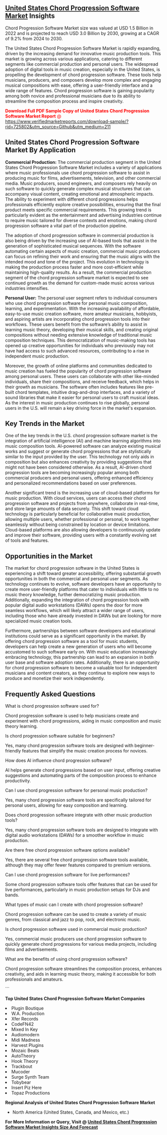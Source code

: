 <h2><a href="https://www.verifiedmarketreports.com/download-sample/?rid=725802&amp;utm_source=Github&amp;utm_medium=211" target="_blank">United States Chord Progression Software Market</a> Insights</h2><p>Chord Progression Software Market size was valued at USD 1.5 Billion in 2022 and is projected to reach USD 3.0 Billion by 2030, growing at a CAGR of 9.2% from 2024 to 2030.</p><p><p>The United States Chord Progression Software Market is rapidly expanding, driven by the increasing demand for innovative music production tools. This market is growing across various applications, catering to different segments like commercial production and personal users. The widespread adoption of digital tools in music creation, especially in the United States, is propelling the development of chord progression software. These tools help musicians, producers, and composers develop more complex and engaging musical compositions with ease, offering a user-friendly interface and a wide range of features. Chord progression software is gaining popularity among both novice and professional musicians due to its ability to streamline the composition process and inspire creativity. <p><span class=""><span style="color: #ff0000;"><strong>Download Full PDF Sample Copy of United States Chord Progression Software Market Report</strong> @ </span><a href="https://www.verifiedmarketreports.com/download-sample/?rid=725802&amp;utm_source=Github&amp;utm_medium=211" target="_blank">https://www.verifiedmarketreports.com/download-sample/?rid=725802&amp;utm_source=Github&amp;utm_medium=211</a></span></p></p><h2>United States Chord Progression Software Market By Application</h2><p><strong>Commercial Production:</strong> The commercial production segment in the United States Chord Progression Software Market includes a variety of applications where music professionals use chord progression software to assist in producing music for films, advertisements, television, and other commercial media. Music producers, sound engineers, and composers rely heavily on such software to quickly generate complex musical structures that can accompany visual content, creating emotional and atmospheric impacts. The ability to experiment with different chord progressions helps professionals efficiently explore creative possibilities, ensuring that the final product meets specific commercial requirements. This growing trend is particularly evident as the entertainment and advertising industries continue to require music tailored for diverse contexts and emotions, making chord progression software a vital part of the production pipeline.<p>The adoption of chord progression software in commercial production is also being driven by the increasing use of AI-based tools that assist in the generation of sophisticated musical sequences. With the software automating certain aspects of music creation, commercial music producers can focus on refining their work and ensuring that the music aligns with the intended mood and tone of the project. This evolution in technology is making the production process faster and more cost-efficient while maintaining high-quality results. As a result, the commercial production segment of the chord progression software market is expected to see continued growth as the demand for custom-made music across various industries intensifies.</p><p><strong>Personal User:</strong> The personal user segment refers to individual consumers who use chord progression software for personal music composition, learning, and experimentation. With the increasing availability of affordable, easy-to-use music creation software, more amateur musicians, hobbyists, and aspiring artists are incorporating chord progression tools into their workflows. These users benefit from the software’s ability to assist in learning music theory, developing their musical skills, and creating original compositions without needing extensive knowledge of traditional music composition techniques. This democratization of music-making tools has opened up creative opportunities for individuals who previously may not have had access to such advanced resources, contributing to a rise in independent music production.<p>Moreover, the growth of online platforms and communities dedicated to music creation has fueled the popularity of chord progression software among personal users. These users can collaborate with other like-minded individuals, share their compositions, and receive feedback, which helps in their growth as musicians. The software often includes features like pre-built chord templates, intuitive drag-and-drop interfaces, and a variety of sound libraries that make it easier for personal users to craft musical ideas. As the interest in music production continues to rise globally, personal users in the U.S. will remain a key driving force in the market's expansion.</p><h2>Key Trends in the Market</h2><p>One of the key trends in the U.S. chord progression software market is the integration of artificial intelligence (AI) and machine learning algorithms into music composition tools. AI-powered software can analyze existing musical works and suggest or generate chord progressions that are stylistically similar to the input provided by the user. This technology not only aids in composition but also enhances creativity by providing suggestions that might not have been considered otherwise. As a result, AI-driven chord progression tools are becoming increasingly popular among both commercial producers and personal users, offering enhanced efficiency and personalized recommendations based on user preferences.</p><p>Another significant trend is the increasing use of cloud-based platforms for music production. With cloud services, users can access their chord progression software and projects from anywhere, collaborate in real-time, and store large amounts of data securely. This shift toward cloud technology is particularly beneficial for collaborative music production, allowing multiple users, whether professional or personal, to work together seamlessly without being constrained by location or device limitations. Cloud-based platforms are also allowing developers to continuously update and improve their software, providing users with a constantly evolving set of tools and features.</p><h2>Opportunities in the Market</h2><p>The market for chord progression software in the United States is experiencing a shift toward greater accessibility, offering substantial growth opportunities in both the commercial and personal user segments. As technology continues to evolve, software developers have an opportunity to create more user-friendly platforms that cater to individuals with little to no music theory knowledge, further democratizing music production. Additionally, expanding the integration of chord progression tools with popular digital audio workstations (DAWs) opens the door for more seamless workflows, which will likely attract a wider range of users, including those who have already invested in DAWs but are looking for more specialized music creation tools.</p><p>Furthermore, partnerships between software developers and educational institutions could serve as a significant opportunity in the market. By offering chord progression software as a tool for music students, developers can help create a new generation of users who will become accustomed to such software early on. With music education increasingly embracing technology, this partnership can lead to an expansion in both user base and software adoption rates. Additionally, there is an opportunity for chord progression software to become a valuable tool for independent musicians and content creators, as they continue to explore new ways to produce and monetize their work independently.</p><h2>Frequently Asked Questions</h2><p>What is chord progression software used for?</p><p>Chord progression software is used to help musicians create and experiment with chord progressions, aiding in music composition and music theory learning.</p><p>Is chord progression software suitable for beginners?</p><p>Yes, many chord progression software tools are designed with beginner-friendly features that simplify the music creation process for novices.</p><p>How does AI influence chord progression software?</p><p>AI helps generate chord progressions based on user input, offering creative suggestions and automating parts of the composition process to enhance productivity.</p><p>Can I use chord progression software for personal music production?</p><p>Yes, many chord progression software tools are specifically tailored for personal users, allowing for easy composition and learning.</p><p>Does chord progression software integrate with other music production tools?</p><p>Yes, many chord progression software tools are designed to integrate with digital audio workstations (DAWs) for a smoother workflow in music production.</p><p>Are there free chord progression software options available?</p><p>Yes, there are several free chord progression software tools available, although they may offer fewer features compared to premium versions.</p><p>Can I use chord progression software for live performances?</p><p>Some chord progression software tools offer features that can be used for live performances, particularly in music production setups for DJs and bands.</p><p>What types of music can I create with chord progression software?</p><p>Chord progression software can be used to create a variety of music genres, from classical and jazz to pop, rock, and electronic music.</p><p>Is chord progression software used in commercial music production?</p><p>Yes, commercial music producers use chord progression software to quickly generate chord progressions for various media projects, including films and advertisements.</p><p>What are the benefits of using chord progression software?</p><p>Chord progression software streamlines the composition process, enhances creativity, and aids in learning music theory, making it accessible for both professionals and amateurs.</p>```</p><p><strong>Top United States Chord Progression Software Market Companies</strong></p><div data-test-id=""><p><li>Plugin Boutique</li><li> W.A. Production</li><li> Xfer Records</li><li> CodeFN42</li><li> Mixed In Key</li><li> Audiomodern</li><li> Midi Madness</li><li> Harvest Plugins</li><li> Mozaic Beats</li><li> AutoTheory</li><li> Hook Theory</li><li> Trackbout</li><li> Mucoder</li><li> Surge Synth Team</li><li> Tobybear</li><li> Insert Piz Here</li><li> Topaz Productions</li></p><div><strong>Regional Analysis of&nbsp;United States Chord Progression Software Market</strong></div><ul><li dir="ltr"><p dir="ltr">North America&nbsp;(United States, Canada, and Mexico, etc.)</p></li></ul><p><strong>For More Information or Query, Visit @&nbsp;</strong><strong><a href="https://www.verifiedmarketreports.com/product/chord-progression-software-market/?utm_source=Github&amp;utm_medium=211" target="_blank">United States Chord Progression Software Market Insights Size And Forecast</a></strong></p></div>
